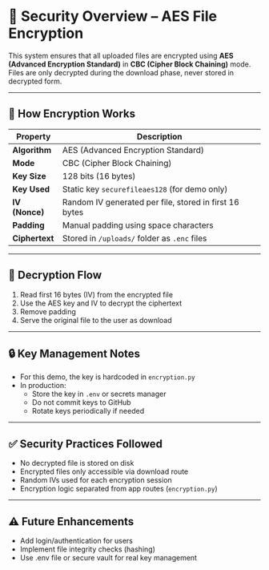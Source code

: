 # 🔐 Security Overview – AES File Encryption

This system ensures that all uploaded files are encrypted using **AES (Advanced Encryption Standard)** in **CBC (Cipher Block Chaining)** mode. Files are only decrypted during the download phase, never stored in decrypted form.

---

## 🧠 How Encryption Works

| Property         | Description |
|------------------|-------------|
| **Algorithm**    | AES (Advanced Encryption Standard)  
| **Mode**         | CBC (Cipher Block Chaining)  
| **Key Size**     | 128 bits (16 bytes)  
| **Key Used**     | Static key `securefileaes128` (for demo only)  
| **IV (Nonce)**   | Random IV generated per file, stored in first 16 bytes  
| **Padding**      | Manual padding using space characters  
| **Ciphertext**   | Stored in `/uploads/` folder as `.enc` files  

---

## 🔐 Decryption Flow

1. Read first 16 bytes (IV) from the encrypted file  
2. Use the AES key and IV to decrypt the ciphertext  
3. Remove padding  
4. Serve the original file to the user as download

---

## 🔒 Key Management Notes

- For this demo, the key is hardcoded in `encryption.py`  
- In production:
  - Store the key in `.env` or secrets manager
  - Do not commit keys to GitHub
  - Rotate keys periodically if needed

---

## ✅ Security Practices Followed

- No decrypted file is stored on disk  
- Encrypted files only accessible via download route  
- Random IVs used for each encryption session  
- Encryption logic separated from app routes (`encryption.py`)

---

## ⚠️ Future Enhancements

- Add login/authentication for users  
- Implement file integrity checks (hashing)  
- Use .env file or secure vault for real key management  
